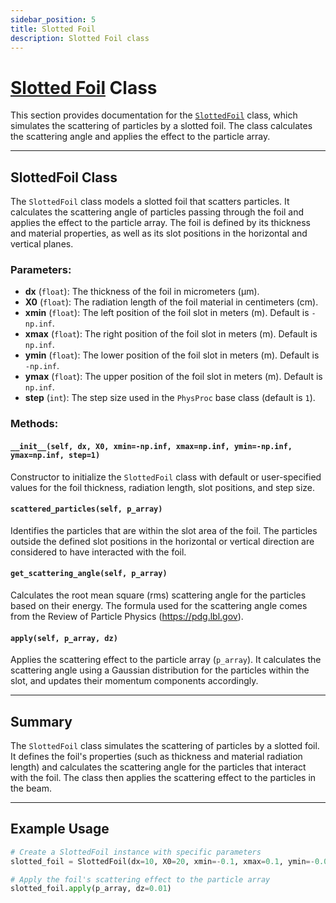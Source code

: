 ```yaml
---
sidebar_position: 5
title: Slotted Foil 
description: Slotted Foil class 
---
```


# [Slotted Foil](https://github.com/ocelot-collab/ocelot/blob/master/ocelot/cpbd/physics_proc.py#L415) Class

This section provides documentation for the [`SlottedFoil`](https://github.com/ocelot-collab/ocelot/blob/master/ocelot/cpbd/physics_proc.py#L415) class, which simulates the scattering of particles by a slotted foil. The class calculates the scattering angle and applies the effect to the particle array.

---

## SlottedFoil Class

The `SlottedFoil` class models a slotted foil that scatters particles. It calculates the scattering angle of particles passing through the foil and applies the effect to the particle array. The foil is defined by its thickness and material properties, as well as its slot positions in the horizontal and vertical planes.

### Parameters:
- **dx** (`float`): The thickness of the foil in micrometers (µm).
- **X0** (`float`): The radiation length of the foil material in centimeters (cm).
- **xmin** (`float`): The left position of the foil slot in meters (m). Default is `-np.inf`.
- **xmax** (`float`): The right position of the foil slot in meters (m). Default is `np.inf`.
- **ymin** (`float`): The lower position of the foil slot in meters (m). Default is `-np.inf`.
- **ymax** (`float`): The upper position of the foil slot in meters (m). Default is `np.inf`.
- **step** (`int`): The step size used in the `PhysProc` base class (default is `1`).

### Methods:

#### `__init__(self, dx, X0, xmin=-np.inf, xmax=np.inf, ymin=-np.inf, ymax=np.inf, step=1)`
Constructor to initialize the `SlottedFoil` class with default or user-specified values for the foil thickness, radiation length, slot positions, and step size.

#### `scattered_particles(self, p_array)`
Identifies the particles that are within the slot area of the foil. The particles outside the defined slot positions in the horizontal or vertical direction are considered to have interacted with the foil.

#### `get_scattering_angle(self, p_array)`
Calculates the root mean square (rms) scattering angle for the particles based on their energy. The formula used for the scattering angle comes from the Review of Particle Physics (https://pdg.lbl.gov).

#### `apply(self, p_array, dz)`
Applies the scattering effect to the particle array (`p_array`). It calculates the scattering angle using a Gaussian distribution for the particles within the slot, and updates their momentum components accordingly.

---

## Summary

The `SlottedFoil` class simulates the scattering of particles by a slotted foil. It defines the foil's properties (such as thickness and material radiation length) and calculates the scattering angle for the particles that interact with the foil. The class then applies the scattering effect to the particles in the beam.

---

## Example Usage

```python
# Create a SlottedFoil instance with specific parameters
slotted_foil = SlottedFoil(dx=10, X0=20, xmin=-0.1, xmax=0.1, ymin=-0.05, ymax=0.05)

# Apply the foil's scattering effect to the particle array
slotted_foil.apply(p_array, dz=0.01)
```